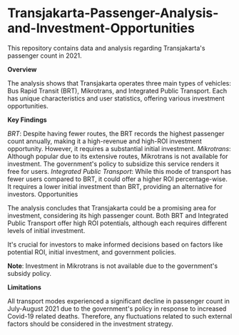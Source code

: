 # Transjakarta-Passenger-Analysis-and-Investment-Opportunities
This repository contains data and analysis regarding Transjakarta's passenger count in 2021.

**Overview**

The analysis shows that Transjakarta operates three main types of vehicles: Bus Rapid Transit (BRT), Mikrotrans, and Integrated Public Transport. Each has unique characteristics and user statistics, offering various investment opportunities.

**Key Findings**

*BRT*: Despite having fewer routes, the BRT records the highest passenger count annually, making it a high-revenue and high-ROI investment opportunity. However, it requires a substantial initial investment.
*Mikrotrans*: Although popular due to its extensive routes, Mikrotrans is not available for investment. The government's policy to subsidize this service renders it free for users.
*Integrated Public Transport*: While this mode of transport has fewer users compared to BRT, it could offer a higher ROI percentage-wise. It requires a lower initial investment than BRT, providing an alternative for investors.
Opportunities

The analysis concludes that Transjakarta could be a promising area for investment, considering its high passenger count. Both BRT and Integrated Public Transport offer high ROI potentials, although each requires different levels of initial investment.

It's crucial for investors to make informed decisions based on factors like potential ROI, initial investment, and government policies.

**Note**: Investment in Mikrotrans is not available due to the government's subsidy policy.

**Limitations**

All transport modes experienced a significant decline in passenger count in July-August 2021 due to the government's policy in response to increased Covid-19 related deaths. Therefore, any fluctuations related to such external factors should be considered in the investment strategy.
